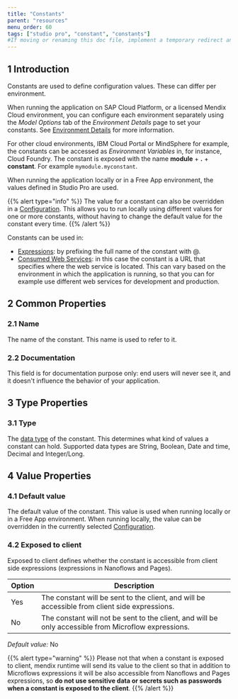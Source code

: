 ```yaml
---
title: "Constants"
parent: "resources"
menu_order: 60
tags: ["studio pro", "constant", "constants"]
#If moving or renaming this doc file, implement a temporary redirect and let the respective team know they should update the URL in the product. See Mapping to Products for more details.
---
```


## 1 Introduction

Constants are used to define configuration values. These can differ per environment.

When running the application on SAP Cloud Platform, or a licensed Mendix Cloud environment, you can configure each environment separately using the *Model Options* tab of the *Environment Details* page to set your constants. See [Environment Details](/developerportal/deploy/environments-details) for more information.

For other cloud environments, IBM Cloud Portal or MindSphere for example, the constants can be accessed as *Environment Variables* in, for instance, Cloud Foundry. The constant is exposed with the name **module** + **.** + **constant**. For example `mymodule.myconstant`.

When running the application locally or in a Free App environment, the values defined in Studio Pro are used.

{{% alert type="info" %}}
The value for a constant can also be overridden in a [Configuration](configuration). This allows you to run locally using different values for one or more constants, without having to change the default value for the constant every time.
{{% /alert %}}

Constants can be used in:

*   [Expressions](expressions): by prefixing the full name of the constant with @.
*   [Consumed Web Services](consumed-web-services): in this case the constant is a URL that specifies where the web service is located. This can vary based on the environment in which the application is running, so that you can for example use different web services for development and production.

## 2 Common Properties

### 2.1 Name

The name of the constant. This name is used to refer to it.

### 2.2 Documentation

This field is for documentation purpose only: end users will never see it, and it doesn't influence the behavior of your application.

## 3 Type Properties

### 3.1 Type

The [data type](data-types) of the constant. This determines what kind of values a constant can hold. Supported data types are String, Boolean, Date and time, Decimal and Integer/Long.

## 4 Value Properties

### 4.1 Default value

The default value of the constant. This value is used when running locally or in a Free App environment. When running locally, the value can be overridden in the currently selected [Configuration](configuration).

### 4.2 Exposed to client

Exposed to client defines whether the constant is accessible from client side expressions (expressions in Nanoflows and Pages).

| Option | Description |
| --- | --- |
| Yes | The constant will be sent to the client, and will be accessible from client side expressions. |
| No | The constant will not be sent to the client, and will be only accessible from Microflow expressions. |

_Default value:_ No

{{% alert type="warning" %}}
Please not that when a constant is exposed to client, mendix runtime will send its value to the client so that in addition to Microflows expressions it will be also accessible from Nanoflows and Pages expressions, so **do not use sensitive data or secrets such as passwords when a constant is exposed to the client**.
{{% /alert %}}
